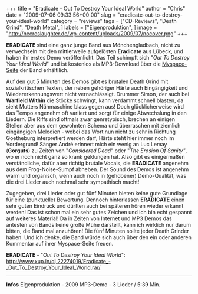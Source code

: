+++
title = "Eradicate - Out To Destroy Your Ideal World"
author = "Chris"
date = "2009-07-06 09:33:56+00:00"
slug = "eradicate-out-to-destroy-your-ideal-world"
category = "reviews"
tags = ["CD-Reviews", "Death Grind", "Death Metal", ]
labels = ["Eigenproduktion", ]
image = "http://necroslaughter.de/wp-content/uploads/2009/07/nocover.png"
+++

**ERADICATE** sind eine ganz junge Band aus Mönchengladbach, nicht zu verwechseln mit den mittlerweile aufgelösten **Eradicate** aus Lübeck, und haben ihr erstes Demo veröffenlicht. Das Teil schimpft sich "_Out To Destroy Your Ideal World_" und ist kostenlos als MP3-Download über die <a href="http://www.myspace.com/eradicatedeath">Myspace-Seite</a> der Band erhältllich.

Auf den gut 5 Minuten des Demos gibt es brutalen Death Grind mit sozialkritischen Texten, der neben gehöriger Härte auch Eingängigkeit und Wiedererkennungswert nicht vernachlässigt. Drummer Simon, der auch bei **Warfield Within** die Stöcke schwingt, kann verdammt schnell blasten, da sieht Mutters Nähmaschine blass gegen aus! Doch glücklicherweise wird das Tempo angenehm oft variiert und sorgt für einige Abwechslung in den Liedern. Die Riffs sind oftmals zwar genretypisch, brechen an einigen Stellen aber aus dem gewohnten Schema und überraschen mit ziemlich eingängigen Melodien - wobei das Wort nun nicht zu sehr in Richtung Goetheburg interpretiert werden darf, Härte steht hier immer noch im Vordergrund!
Sänger André erinnert mich ein wenig an Luc Lemay (**Gorguts**) zu Zeiten von "_Considered Dead_" oder "_The Erosion Of Sanity"_, wo er noch nicht ganz so krank geklungen hat. Also gibt es einigermaßen verständliche, dafür aber richtig brutale Vocals, die **ERADICATE** angenehm aus dem Frog-Noise-Sumpf abheben.
Der Sound des Demos ist angenehm warm und organisch, wenn auch noch in (gehobener) Demo-Qualität, was die drei Lieder auch nochmal sehr sympathisch macht!

Zugegeben, drei Lieder oder gut fünf Minuten bieten keine gute Grundlage für eine (punktuelle) Bewertung. Dennoch hinterlassen **ERADICATE** einen sehr guten Eindruck und dürften auch bei späteren hören wieder erkannt werden! Das ist schon mal ein sehr gutes Zeichen und ich bin echt gespannt auf weiteres Material!
Da in Zeiten von Internet und MP3 Demos das antesten von Bands keine große Mühe darstellt, kann ich wirklich nur darum bitten, die Band mal anzuhören! Die fünf Minuten sollte jeder Death Grinder haben. Und ich denke, die Band würde sich auch über den ein oder anderen Kommentar auf ihrer Myspace-Seite freuen.

**ERADICATE** - "_Out To Destroy Your Ideal World_": <a href="http://www.xup.in/dl,22274019/Eradicate_-_Out_To_Destroy_Your_Ideal_World.rar/">http://www.xup.in/dl,22274019/Eradicate_-_Out_To_Destroy_Your_Ideal_World.rar/</a>





---
**Infos**
Eigenproduktion - 2009
MP3-Demo - 3 Lieder / 5:39 Min.
